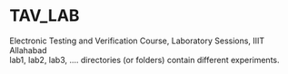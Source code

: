 # TAV_LAB
Electronic Testing and Verification Course, Laboratory Sessions, IIIT Allahabad  
lab1, lab2, lab3, .... directories (or folders) contain different experiments.
